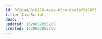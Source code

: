 ```yaml
---
id: 6f2da488-8170-4aee-83ca-6e41af547873
title: JavaScript
desc: ''
updated: 1620682055265
created: 1620682055265
---
```


